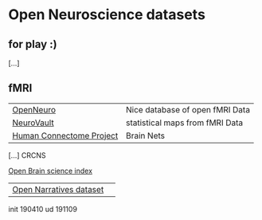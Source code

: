 Open Neuroscience datasets
=======

for play :)
---------

[...]

fMRI 
---------

|||
|-|-|
| [OpenNeuro](https://openneuro.org/) |  Nice database of open fMRI Data |
| [NeuroVault](http://neurovault.org/) | statistical maps from fMRI Data |
| [Human Connectome Project](http://www.humanconnectomeproject.org/) | Brain Nets  |



[...]
CRCNS


[Open Brain science index](http://www.mrc-cbu.cam.ac.uk/openscience/resources/)

|||
|-|-|
| [Open Narratives dataset](https://openneuro.org/datasets/ds002245/versions/1.0.2) | |


init 190410
ud   191109
